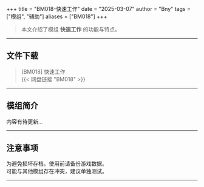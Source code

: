 +++
title = "BM018-快速工作"
date = "2025-03-07"
author = "Bny"
tags = ["模组", "辅助"]
aliases = ["BM018"]
+++

> 本文介绍了模组 **快速工作** 的功能与特点。

---

## 文件下载

> [BM018] 快速工作  
{{< 网盘链接 "BM018" >}}  

---

## 模组简介

>  
内容有待更新...  

---

## 注意事项

>  
为避免损坏存档，使用前请备份游戏数据。  
可能与其他模组存在冲突，建议单独测试。  

---

